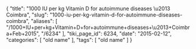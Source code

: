 {
    "title": "1000 IU per kg Vitamin D for autoimmune diseases \u2013 Coimbra",
    "slug": "1000-iu-per-kg-vitamin-d-for-autoimmune-diseases-coimbra",
    "aliases": [
        "/1000+IU+per+kg+Vitamin+D+for+autoimmune+diseases+\u2013+Coimbra+Feb+2015",
        "/6234"
    ],
    "tiki_page_id": 6234,
    "date": "2015-02-12",
    "categories": [
        "old name"
    ],
    "tags": [
        "old name"
    ]
}